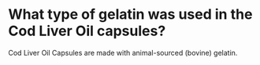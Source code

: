# What type of gelatin was used in the Cod Liver Oil capsules?

Cod Liver Oil Capsules are made with animal-sourced (bovine) gelatin.